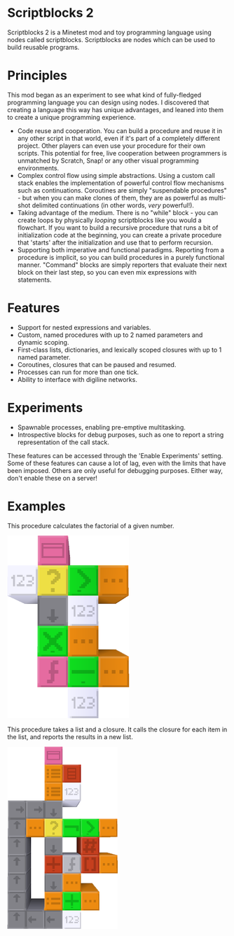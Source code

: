 Scriptblocks 2
==============

Scriptblocks 2 is a Minetest mod and toy programming language using nodes called scriptblocks. Scriptblocks are nodes which can be used to build reusable programs.

# Principles

This mod began as an experiment to see what kind of fully-fledged programming language you can design using nodes. I discovered that creating a language this way has unique advantages, and leaned into them to create a unique programming experience.

* Code reuse and cooperation. You can build a procedure and reuse it in any other script in that world, even if it's part of a completely different project. Other players can even use your procedure for their own scripts. This potential for free, live cooperation between programmers is unmatched by Scratch, Snap! or any other visual programming environments.
* Complex control flow using simple abstractions. Using a custom call stack enables the implementation of powerful control flow mechanisms such as continuations. Coroutines are simply "suspendable procedures" - but when you can make clones of them, they are as powerful as multi-shot delimited continuations (in other words, *very* powerful!).
* Taking advantage of the medium. There is no "while" block - you can create loops by physically *looping* scriptblocks like you would a flowchart. If you want to build a recursive procedure that runs a bit of initialization code at the beginning, you can create a private procedure that 'starts' after the initialization and use that to perform recursion.
* Supporting both imperative and functional paradigms. Reporting from a procedure is implicit, so you can build procedures in a purely functional manner. "Command" blocks are simply reporters that evaluate their next block on their last step, so you can even mix expressions with statements.

# Features

* Support for nested expressions and variables.
* Custom, named procedures with up to 2 named parameters and dynamic scoping.
* First-class lists, dictionaries, and lexically scoped closures with up to 1 named parameter.
* Coroutines, closures that can be paused and resumed.
* Processes can run for more than one tick.
* Ability to interface with digiline networks.

# Experiments

* Spawnable processes, enabling pre-emptive multitasking.
* Introspective blocks for debug purposes, such as one to report a string representation of the call stack.

These features can be accessed through the 'Enable Experiments' setting. Some of these features can cause a lot of lag, even with the limits that have been imposed. Others are only useful for debugging purposes. Either way, don't enable these on a server!

# Examples

This procedure calculates the factorial of a given number.

![Factorial](screenshots/factorial.png)

This procedure takes a list and a closure. It calls the closure for each item in the list, and reports the results in a new list.

![Map](screenshots/map.png)